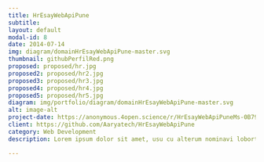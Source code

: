 ```yaml
---
title: HrEsayWebApiPune
subtitle: 
layout: default
modal-id: 8
date: 2014-07-14
img: diagram/domainHrEsayWebApiPune-master.svg
thumbnail: githubPerfilRed.png
proposed: proposed/hr.jpg
proposed2: proposed/hr2.jpg
proposed3: proposed/hr3.jpg
proposed4: proposed/hr4.jpg
proposed5: proposed/hr5.jpg
diagram: img/portfolio/diagram/domainHrEsayWebApiPune-master.svg
alt: image-alt
project-date: https://anonymous.4open.science/r/HrEsayWebApiPuneMs-0B79
client: https://github.com/Aaryatech/HrEsayWebApiPune
category: Web Development
description: Lorem ipsum dolor sit amet, usu cu alterum nominavi lobortis. At duo novum diceret. Tantas apeirian vix et, usu sanctus postulant inciderint ut, populo diceret necessitatibus in vim. Cu eum dicam feugiat noluisse.

---
```

